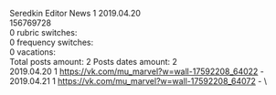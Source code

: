 Seredkin	Editor News 1 2019.04.20\
156769728\
0 rubric switches:\
0 frequency switches:\
0 vacations:\
Total posts amount: 2	Posts dates amount: 2\
2019.04.20 1 https://vk.com/mu_marvel?w=wall-17592208_64022 - \
2019.04.21 1 https://vk.com/mu_marvel?w=wall-17592208_64072 - \

